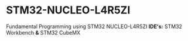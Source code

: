# STM32-NUCLEO-L4R5ZI
Fundamental Programming using STM32 NUCLEO-L4R5ZI
**IDE's:**  STM32 Workbench **&** STM32 CubeMX
